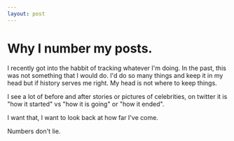 ```yaml
---
layout: post
---
```


# Why I number my posts.

I recently got into the habbit of tracking whatever I'm doing. In the past, this was not something that I would do. I'd do so many things and keep it in my head but if history serves me right. My head is not where to keep things.

I see a lot of before and after stories or pictures of celebrities, on twitter it is "how it started" vs "how it is going" or "how it ended".

I want that, I want to look back at how far I've come. 

Numbers don't lie.
